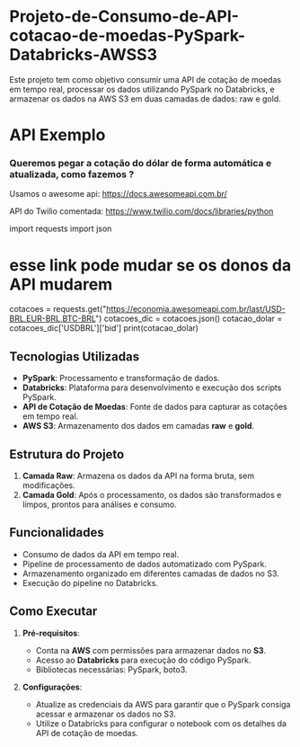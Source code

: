 # Projeto-de-Consumo-de-API-cotacao-de-moedas-PySpark-Databricks-AWSS3
Este projeto tem como objetivo consumir uma API de cotação de moedas em tempo real, processar os dados utilizando PySpark no Databricks, e armazenar os dados na AWS S3 em duas camadas de dados: raw e gold.

# API Exemplo

### Queremos pegar a cotação do dólar de forma automática e atualizada, como fazemos ?

Usamos o awesome api: https://docs.awesomeapi.com.br/

API do Twilio comentada: https://www.twilio.com/docs/libraries/python

import requests
import json

# esse link pode mudar se os donos da API mudarem

cotacoes = requests.get("https://economia.awesomeapi.com.br/last/USD-BRL,EUR-BRL,BTC-BRL")
cotacoes_dic = cotacoes.json()
cotacao_dolar = cotacoes_dic['USDBRL']['bid']
print(cotacao_dolar)

## Tecnologias Utilizadas

- **PySpark**: Processamento e transformação de dados.
- **Databricks**: Plataforma para desenvolvimento e execução dos scripts PySpark.
- **API de Cotação de Moedas**: Fonte de dados para capturar as cotações em tempo real.
- **AWS S3**: Armazenamento dos dados em camadas **raw** e **gold**.

## Estrutura do Projeto

1. **Camada Raw**: Armazena os dados da API na forma bruta, sem modificações.
2. **Camada Gold**: Após o processamento, os dados são transformados e limpos, prontos para análises e consumo.

## Funcionalidades

- Consumo de dados da API em tempo real.
- Pipeline de processamento de dados automatizado com PySpark.
- Armazenamento organizado em diferentes camadas de dados no S3.
- Execução do pipeline no Databricks.

## Como Executar

1. **Pré-requisitos**:
   - Conta na **AWS** com permissões para armazenar dados no **S3**.
   - Acesso ao **Databricks** para execução do código PySpark.
   - Bibliotecas necessárias: PySpark, boto3.

2. **Configurações**:
   - Atualize as credenciais da AWS para garantir que o PySpark consiga acessar e armazenar os dados no S3.
   - Utilize o Databricks para configurar o notebook com os detalhes da API de cotação de moedas.
